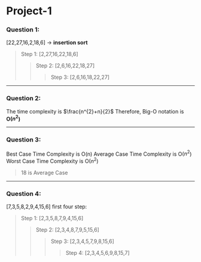 # Project-1

### Question 1:

[22,27,16,2,18,6] -> **insertion sort**
> Step 1: [2,27,16,22,18,6]
>> Step 2: [2,6,16,22,18,27]
>>> Step 3: [2,6,16,18,22,27]

----------------------------------------

### Question 2:

The time complexity is $\frac{n^{2}+n}{2}$
Therefore, Big-O notation is **O($n^{2}$)**

----------------------------------------

### Question 3:

Best Case Time Complexity is O(n)
Average Case Time Complexity is O($n^{2}$)
Worst Case Time Complexity is O($n^{2}$)
> 18 is Average Case

----------------------------------------

### Question 4:

[7,3,5,8,2,9,4,15,6] first four step:
> Step 1: [2,3,5,8,7,9,4,15,6]
>> Step 2: [2,3,4,8,7,9,5,15,6]
>>> Step 3: [2,3,4,5,7,9,8,15,6]
>>>> Step 4: [2,3,4,5,6,9,8,15,7]
